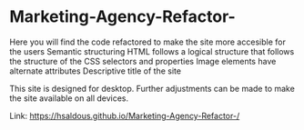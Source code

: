 # Marketing-Agency-Refactor-

Here you will find the code refactored to make the site more accesible for the users
  Semantic structuring
  HTML follows a logical structure that follows the structure of the CSS selectors   and properties
  Image elements have alternate attributes
  Descriptive title of the site

This site is designed for desktop. Further adjustments can be made to make the site available on all devices.

Link: https://hsaldous.github.io/Marketing-Agency-Refactor-/

